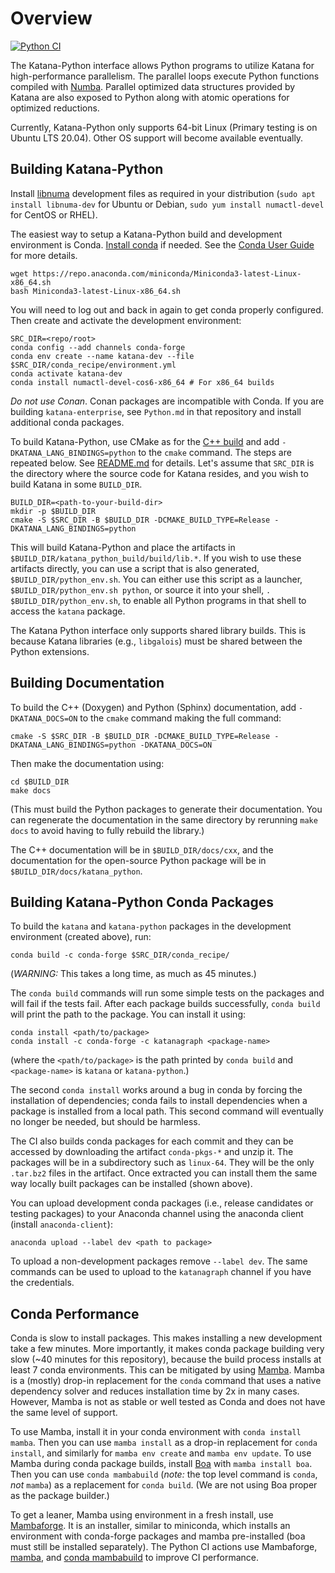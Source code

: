 Overview
========

[![Python CI](https://github.com/KatanaGraph/katana/actions/workflows/python.yaml/badge.svg?branch=master)](https://github.com/KatanaGraph/katana/actions/workflows/python.yaml?query=branch%3Amaster)

The Katana-Python interface allows Python programs to utilize Katana for high-performance parallelism.
The parallel loops execute Python functions compiled with [Numba](https://numba.pydata.org/).
Parallel optimized data structures provided by Katana are also exposed to Python along with atomic operations for optimized reductions.

Currently, Katana-Python only supports 64-bit Linux (Primary testing is on Ubuntu LTS 20.04).
Other OS support will become available eventually.


Building Katana-Python
----------------------

Install [libnuma](https://github.com/numactl/numactl) development files as required in your distribution
(`sudo apt install libnuma-dev` for Ubuntu or Debian, `sudo yum install numactl-devel` for CentOS or RHEL).

The easiest way to setup a Katana-Python build and development environment is Conda.
[Install conda](https://docs.conda.io/en/latest/miniconda.html) if needed.
See the [Conda User Guide](https://docs.conda.io/projects/conda/en/latest/user-guide/install/index.html) for more details.

```Shell
wget https://repo.anaconda.com/miniconda/Miniconda3-latest-Linux-x86_64.sh
bash Miniconda3-latest-Linux-x86_64.sh
```

You will need to log out and back in again to get conda properly configured.
Then create and activate the development environment:

```Shell
SRC_DIR=<repo/root>
conda config --add channels conda-forge
conda env create --name katana-dev --file $SRC_DIR/conda_recipe/environment.yml
conda activate katana-dev
conda install numactl-devel-cos6-x86_64 # For x86_64 builds
```

*Do not use Conan*. Conan packages are incompatible with Conda.
If you are building `katana-enterprise`, see `Python.md` in that repository and install additional conda packages.

To build Katana-Python, use CMake as for the [C++ build](README.md) and add `-DKATANA_LANG_BINDINGS=python` to the `cmake` command. The steps are repeated below. See [README.md](README.md) for details.
Let's assume that `SRC_DIR` is the directory where the source code for Katana
resides, and you wish to build Katana in some `BUILD_DIR`.

```Shell
BUILD_DIR=<path-to-your-build-dir>
mkdir -p $BUILD_DIR
cmake -S $SRC_DIR -B $BUILD_DIR -DCMAKE_BUILD_TYPE=Release -DKATANA_LANG_BINDINGS=python
```

This will build Katana-Python and place the artifacts in `$BUILD_DIR/katana_python_build/build/lib.*`.
If you wish to use these artifacts directly, you can use a script that is also generated, `$BUILD_DIR/python_env.sh`. You can either use this script as a launcher, `$BUILD_DIR/python_env.sh python`, or source it into your shell, `. $BUILD_DIR/python_env.sh`, to enable all Python programs in that shell to access the `katana` package.

The Katana Python interface only supports shared library builds.
This is because Katana libraries (e.g., `libgalois`) must be shared between the Python extensions.


Building Documentation
----------------------

To build the C++ (Doxygen) and Python (Sphinx) documentation, add `-DKATANA_DOCS=ON` to the `cmake` command making the full command:

```shell
cmake -S $SRC_DIR -B $BUILD_DIR -DCMAKE_BUILD_TYPE=Release -DKATANA_LANG_BINDINGS=python -DKATANA_DOCS=ON
```

Then make the documentation using:

```shell
cd $BUILD_DIR
make docs
```
(This must build the Python packages to generate their documentation.
You can regenerate the documentation in the same directory by rerunning `make docs` to avoid having to fully rebuild the library.)

The C++ documentation will be in `$BUILD_DIR/docs/cxx`, and the documentation for the open-source Python package will be in `$BUILD_DIR/docs/katana_python`.

Building Katana-Python Conda Packages
-------------------------------------

To build the `katana` and `katana-python` packages in the development environment (created above), run:

```Shell
conda build -c conda-forge $SRC_DIR/conda_recipe/
```
(*WARNING:* This takes a long time, as much as 45 minutes.)

The `conda build` commands will run some simple tests on the packages and will fail if the tests fail.
After each package builds successfully, `conda build` will print the path to the package. You can install it using:

```Shell
conda install <path/to/package>
conda install -c conda-forge -c katanagraph <package-name>
```
(where the `<path/to/package>` is the path printed by `conda build` and `<package-name>` is `katana` or `katana-python`.)

The second `conda install` works around a bug in conda by forcing the installation of dependencies;
conda fails to install dependencies when a package is installed from a local path.
This second command will eventually no longer be needed, but should be harmless.

The CI also builds conda packages for each commit and they can be accessed by downloading the artifact `conda-pkgs-*` and unzip it.
The packages will be in a subdirectory such as `linux-64`.
They will be the only `.tar.bz2` files in the artifact.
Once extracted you can install them the same way locally built packages can be installed (shown above).

You can upload development conda packages (i.e., release candidates or testing packages) to your Anaconda channel using the anaconda client (install `anaconda-client`):

```Shell
anaconda upload --label dev <path to package>
```

To upload a non-development packages remove `--label dev`.
The same commands can be used to upload to the `katanagraph` channel if you have the credentials.

Conda Performance
-----------------

Conda is slow to install packages.
This makes installing a new development take a few minutes.
More importantly, it makes conda package building very slow (~40 minutes for this repository), because the build process installs at least 7 conda environments.
This can be mitigated by using [Mamba](https://github.com/mamba-org/mamba#the-fast-cross-platform-package-manager).
Mamba is a (mostly) drop-in replacement for the `conda` command that uses a native dependency solver and reduces installation time by 2x in many cases.
However, Mamba is not as stable or well tested as Conda and does not have the same level of support.

To use Mamba, install it in your conda environment with `conda install mamba`.
Then you can use `mamba install` as a drop-in replacement for `conda install`, and similarly for `mamba env create` and `mamba env update`.
To use Mamba during conda package builds, install [Boa](https://github.com/mamba-org/boa#the-fast-conda-and-mamba-package-builder) with `mamba install boa`.
Then you can use `conda mambabuild` (*note:* the top level command is `conda`, *not* `mamba`) as a replacement for `conda build`.
(We are not using Boa proper as the package builder.)

To get a leaner, Mamba using environment in a fresh install, use [Mambaforge](https://github.com/conda-forge/miniforge#mambaforge).
It is an installer, similar to miniconda, which installs an environment with conda-forge packages and mamba pre-installed (boa must still be installed separately).
The Python CI actions use Mambaforge, [mamba](https://github.com/KatanaGraph/katana/blob/master/.github/workflows/python.yaml#L234), and [conda mambabuild](https://github.com/KatanaGraph/katana/blob/master/.github/workflows/python.yaml#L92) to improve CI performance.
